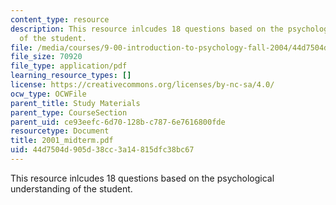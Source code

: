 ```yaml
---
content_type: resource
description: This resource inlcudes 18 questions based on the psychological understanding
  of the student.
file: /media/courses/9-00-introduction-to-psychology-fall-2004/44d7504d905d38cc3a14815dfc38bc67_2001_midterm.pdf
file_size: 70920
file_type: application/pdf
learning_resource_types: []
license: https://creativecommons.org/licenses/by-nc-sa/4.0/
ocw_type: OCWFile
parent_title: Study Materials
parent_type: CourseSection
parent_uid: ce93eefc-6d70-128b-c787-6e7616800fde
resourcetype: Document
title: 2001_midterm.pdf
uid: 44d7504d-905d-38cc-3a14-815dfc38bc67
---
```

This resource inlcudes 18 questions based on the psychological understanding of the student.
